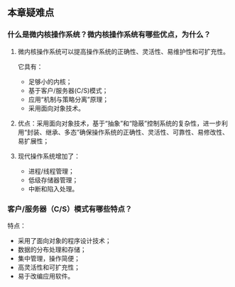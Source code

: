 ## 本章疑难点

### 什么是微内核操作系统？微内核操作系统有哪些优点，为什么？

1. 微内核操作系统可以提高操作系统的正确性、灵活性、易维护性和可扩充性。

   它具有：

   + 足够小的内核；
   + 基于客户/服务器(C/S)模式；
   + 应用“机制与策略分离”原理；
   + 采用面向对象技术。

2. 优点：采用面向对象技术，基于“抽象”和“隐蔽”控制系统的复杂性，进一步利用“封装、继承、多态”确保操作系统的正确性、灵活性、可靠性、易修改性、易扩展性；

3. 现代操作系统增加了：

   + 进程/线程管理；
   + 低级存储器管理；
   + 中断和陷入处理。

### 客户/服务器（C/S）模式有哪些特点？

特点：

+ 采用了面向对象的程序设计技术；
+ 数据的分布处理和存储；
+ 集中管理，操作简便；
+ 高灵活性和可扩充性；
+ 易于改编应用软件。
